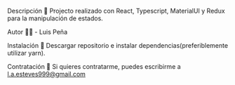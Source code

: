 Descripción 📖
Projecto realizado con React, Typescript, MaterialUI y Redux para la manipulación de estados.

Autor 🧔🏻 -
Luis Peña

Instalación 📀
Descargar repositorio e instalar dependencias(preferiblemente utilizar yarn).

Contratación 📧
Si quieres contratarme, puedes escribirme a l.a.esteves999@gmail.com
